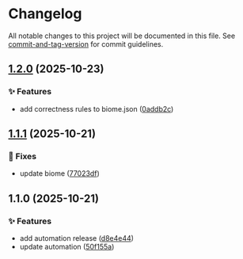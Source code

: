 # Changelog

All notable changes to this project will be documented in this file. See [commit-and-tag-version](https://github.com/absolute-version/commit-and-tag-version) for commit guidelines.

## [1.2.0](https://github.com/Tracktor/biome-config-react/compare/v1.1.1...v1.2.0) (2025-10-23)


### ✨ Features

* add correctness rules to biome.json ([0addb2c](https://github.com/Tracktor/biome-config-react/commit/0addb2cbd2de96875cdb86776ed4af5972e84539))

## [1.1.1](https://github.com/Tracktor/biome-config-react/compare/v1.1.0...v1.1.1) (2025-10-21)


### 🐛 Fixes

* update biome ([77023df](https://github.com/Tracktor/biome-config-react/commit/77023dff0228e5528d0233260193d2dbba0d9a73))

## 1.1.0 (2025-10-21)


### ✨ Features

* add automation release ([d8e4e44](https://github.com/Tracktor/biome-config-react/commit/d8e4e44e02463a96886306da82446532d5518caf))
* update automation ([50f155a](https://github.com/Tracktor/biome-config-react/commit/50f155a1f85811a7a5977f98bf0f50a239167b67))
